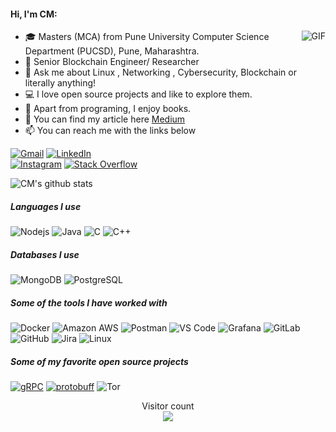 
#### Hi, I'm CM:
  <img align="right" alt="GIF" src="https://i.pinimg.com/originals/e4/26/70/e426702edf874b181aced1e2fa5c6cde.gif" />

- 🎓 Masters (MCA) from Pune University Computer Science Department (PUCSD), Pune, Maharashtra.
- :test_tube: Senior Blockchain Engineer/ Researcher 
- :speech_balloon: Ask me about Linux , Networking , Cybersecurity, Blockchain or literally anything!
- :computer: I love open source projects and like to explore them.
- :book: Apart from programing, I enjoy books.
- :speech_balloon: You can find my article here [Medium](https://cmjagtap.medium.com)
- :mailbox: You can reach me with the links below

[![Gmail](https://img.shields.io/badge/-GMAIL-D14836?style=for-the-badge&logo=gmail&logoColor=white)](mailto:cmjagtap1@gmail.com)
[![LinkedIn](https://img.shields.io/badge/-LINKEDIN-0077B5?style=for-the-badge&logo=linkedin&logoColor=white)](https://www.linkedin.com/in/chandramohan-jagtap)  
[![Instagram](https://img.shields.io/badge/Instagram-%23E4405F.svg?&style=for-the-badge&logo=instagram&logoColor=white)](https://www.instagram.com/i_cmjagtap)
    <a href="https://stackoverflow.com/users/11099804/cm-jagtap" target="_blank"><img alt="Stack Overflow" src="https://img.shields.io/badge/-Stack%20Overflow-FE7A16?style=flat-square&logo=Stack-Overflow&logoColor=white"></a>

![CM's github stats](https://github-readme-stats.vercel.app/api?username=cmjagtap&count_private=true)


##### Languages I use

![Nodejs](https://img.shields.io/badge/-Nodejs-black?style=flat-square&logo=Node.js)
![Java](https://img.shields.io/badge/-java-E34A86?style=flat-square&logo=java)
![C](https://img.shields.io/badge/C-%2300599C.svg?&style=for-the-badge&logo=C&logoColor=white")
![C++](https://img.shields.io/badge/C++-%2300599C.svg?&style=for-the-badge&logo=C++&logoColor=white")

##### Databases I use
![MongoDB](https://img.shields.io/badge/-MongoDB-black?style=flat-square&logo=mongodb)
![PostgreSQL](https://img.shields.io/badge/-PostgreSQL-336791?style=flat-square&logo=postgresql)
 

##### Some of the tools I have worked with


![Docker](https://img.shields.io/badge/-Docker-black?style=flat-square&logo=docker)
![Amazon AWS](https://img.shields.io/badge/Amazon%20AWS-232F3E?style=flat-square&logo=amazon-aws)
![Postman](https://img.shields.io/badge/Postman-black?style=flat-square&logo=postman)
![VS Code](https://img.shields.io/badge/-VS%20Code-007ACC?style=flat-square&logo=visual-studio-code)
![Grafana](https://img.shields.io/badge/Grafana-black?style=flat-square&logo=grafana)
![GitLab](https://img.shields.io/badge/GitLab-%23FCA121.svg?&style=for-the-badge&logo=GitLab&logoColor=white"&link=https://github.com/cmjagtap)
![GitHub](https://img.shields.io/badge/GitHub-%23181717.svg?&style=for-the-badge&logo=GitHub&logoColor=white"&link=https://github.com/cmjagtap)
![Jira](https://img.shields.io/badge/Jira-%230052CC.svg?&style=for-the-badge&logo=Jira&logoColor=white")
![Linux](https://img.shields.io/badge/Linux-%23FCC624.svg?&style=for-the-badge&logo=Linux&logoColor=white")


##### Some of my favorite open source projects

[![gRPC](https://img.shields.io/badge/-gRPC-444444?style=flat&logoColor=175DDC)](https://github.com/grpc/grpc)
[![protobuff](https://img.shields.io/badge/-Protobuff-444444?style=flat&logoColor=175DDC)](https://github.com/protocolbuffers/protobuf)
![Tor](https://img.shields.io/badge/Tor-%237E4798.svg?&style=for-the-badge&logo=Tor&logoColor=white")

<p align="center"> 
  Visitor count<br>
  <img src="https://profile-counter.glitch.me/cmjagtap/count.svg" />
</p>

